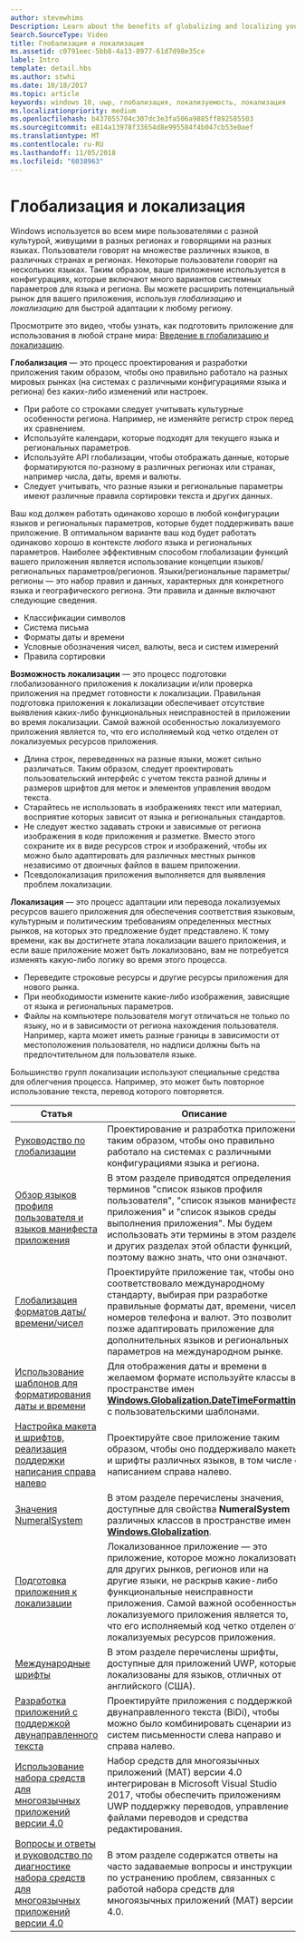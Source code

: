 ```yaml
---
author: stevewhims
Description: Learn about the benefits of globalizing and localizing your app, and exactly what these terms mean.
Search.SourceType: Video
title: Глобализация и локализация
ms.assetid: c0791eec-5bb8-4a13-8977-61d7d98e35ce
label: Intro
template: detail.hbs
ms.author: stwhi
ms.date: 10/18/2017
ms.topic: article
keywords: windows 10, uwp, глобализация, локализуемость, локализация
ms.localizationpriority: medium
ms.openlocfilehash: b437055704c307dc3e3fa506a9885ff892585503
ms.sourcegitcommit: e814a13978f33654d8e995584f4b047cb53e0aef
ms.translationtype: MT
ms.contentlocale: ru-RU
ms.lasthandoff: 11/05/2018
ms.locfileid: "6038963"
---
```

# <a name="globalization-and-localization"></a>Глобализация и локализация

Windows используется во всем мире пользователями с разной культурой, живущими в разных регионах и говорящими на разных языках. Пользователи говорят на множестве различных языков, в различных странах и регионах. Некоторые пользователи говорят на нескольких языках. Таким образом, ваше приложение используется в конфигурациях, которые включают много вариантов системных параметров для языка и региона. Вы можете расширить потенциальный рынок для вашего приложения, используя *глобализацию* и *локализацию* для быстрой адаптации к любому региону.

Просмотрите это видео, чтобы узнать, как подготовить приложение для использования в любой стране мира: [Введение в глобализацию и локализацию](https://channel9.msdn.com/Blogs/One-Dev-Minute/Introduction-to-globalization-and-localization).

**Глобализация** — это процесс проектирования и разработки приложения таким образом, чтобы оно правильно работало на разных мировых рынках (на системах с различными конфигурациями языка и региона) без каких-либо изменений или настроек.

- При работе со строками следует учитывать культурные особенности региона. Например, не изменяйте регистр строк перед их сравнением.
- Используйте календари, которые подходят для текущего языка и региональных параметров.
- Используйте API глобализации, чтобы отображать данные, которые форматируются по-разному в различных регионах или странах, например числа, даты, время и валюты.
- Следует учитывать, что разные языки и региональные параметры имеют различные правила сортировки текста и других данных.

Ваш код должен работать одинаково хорошо в любой конфигурации языков и региональных параметров, которые будет поддерживать ваше приложение. В оптимальном варианте ваш код будет работать одинаково хорошо в контексте *любого* языка и региональных параметров. Наиболее эффективным способом глобализации функций вашего приложения является использование концепции языков/региональных параметров/регионов. Языки/региональные параметры/регионы — это набор правил и данных, характерных для конкретного языка и географического региона. Эти правила и данные включают следующие сведения.

- Классификации символов
- Система письма
- Форматы даты и времени
- Условные обозначения чисел, валюты, веса и систем измерений
- Правила сортировки

**Возможность локализации** — это процесс подготовки глобализованного приложения к локализации и/или проверка приложения на предмет готовности к локализации. Правильная подготовка приложения к локализации обеспечивает отсутствие выявления каких-либо функциональных неисправностей в приложении во время локализации. Самой важной особенностью локализуемого приложения является то, что его исполняемый код четко отделен от локализуемых ресурсов приложения.

- Длина строк, переведенных на разные языки, может сильно различаться. Таким образом, следует проектировать пользовательский интерфейс с учетом текста разной длины и размеров шрифтов для меток и элементов управления вводом текста.
- Старайтесь не использовать в изображениях текст или материал, восприятие которых зависит от языка и региональных стандартов.
- Не следует жестко задавать строки и зависимые от региона изображения в коде приложения и разметке. Вместо этого сохраните их в виде ресурсов строк и изображений, чтобы их можно было адаптировать для различных местных рынков независимо от двоичных файлов в вашем приложении.
- Псевдолокализация приложения выполняется для выявления проблем локализации.

**Локализация** — это процесс адаптации или перевода локализуемых ресурсов вашего приложения для обеспечения соответствия языковым, культурным и политическим требованиям определенных местных рынков, на которых это предложение будет представлено. К тому времени, как вы достигнете этапа локализации вашего приложения, и если ваше приложение может быть локализовано, вам не потребуется изменять какую-либо логику во время этого процесса.

- Переведите строковые ресурсы и другие ресурсы приложения для нового рынка.
- При необходимости измените какие-либо изображения, зависящие от языка и региональных параметров.
- Файлы на компьютере пользователя могут отличаться не только по языку, но и в зависимости от региона нахождения пользователя. Например, карта может иметь разные границы в зависимости от местоположения пользователя, но надписи должны быть на предпочтительном для пользователя языке.

Большинство групп локализации используют специальные средства для облегчения процесса. Например, это может быть повторное использование текста, перевод которого повторяется.

| Статья | Описание |
|---------|-------------|
| [Руководство по глобализации](guidelines-and-checklist-for-globalizing-your-app.md) | Проектирование и разработка приложения таким образом, чтобы оно правильно работало на системах с различными конфигурациями языка и региона. |
| [Обзор языков профиля пользователя и языков манифеста приложения](manage-language-and-region.md) | В этом разделе приводятся определения терминов "список языков профиля пользователя", "список языков манифеста приложения" и "список языков среды выполнения приложения". Мы будем использовать эти термины в этом разделе и других разделах этой области функций, поэтому важно знать, что они означают. |
| [Глобализация форматов даты/времени/чисел](use-global-ready-formats.md) | Проектируйте приложение так, чтобы оно соответствовало международному стандарту, выбирая при разработке правильные форматы дат, времени, чисел, номеров телефона и валют. Это позволит позже адаптировать приложение для дополнительных языков и региональных параметров на международном рынке. |
| [Использование шаблонов для форматирования даты и времени](use-patterns-to-format-dates-and-times.md) | Для отображения даты и времени в желаемом формате используйте классы в пространстве имен [**Windows.Globalization.DateTimeFormatting**](/uwp/api/windows.globalization.datetimeformatting?branch=live) с пользовательскими шаблонами. |
| [Настройка макета и шрифтов, реализация поддержки написания справа налево](adjust-layout-and-fonts--and-support-rtl.md) | Проектируйте свое приложение таким образом, чтобы оно поддерживало макеты и шрифты различных языков, в том числе с написанием справа налево. |
| [Значения NumeralSystem](glob-numeralsystem-values.md) | В этом разделе перечислены значения, доступные для свойства **NumeralSystem** различных классов в пространстве имен [**Windows.Globalization**](/uwp/api/windows.globalization?branch=live). |
| [Подготовка приложения к локализации](prepare-your-app-for-localization.md) | Локализованное приложение — это приложение, которое можно локализовать для других рынков, регионов или на другие языки, не раскрыв какие-либо функциональные неисправности приложения. Самой важной особенностью локализуемого приложения является то, что его исполняемый код четко отделен от локализуемых ресурсов приложения. |
| [Международные шрифты](loc-international-fonts.md) | В этом разделе перечислены шрифты, доступные для приложений UWP, которые локализованы для языков, отличных от английского (США). |
| [Разработка приложений с поддержкой двунаправленного текста](design-for-bidi-text.md) | Проектируйте приложения с поддержкой двунаправленного текста (BiDi), чтобы можно было комбинировать сценарии из систем письменности слева направо и справа налево. |
| [Использование набора средств для многоязычных приложений версии 4.0](use-mat.md) | Набор средств для многоязычных приложений (MAT) версии 4.0 интегрирован в Microsoft Visual Studio 2017, чтобы обеспечить приложениям UWP поддержку переводов, управление файлами переводов и средства редактирования. |
| [Вопросы и ответы и руководство по диагностике набора средств для многоязычных приложений версии 4.0](mat-faq-troubleshooting.md) | В этом разделе содержатся ответы на часто задаваемые вопросы и инструкции по устранению проблем, связанных с работой набора средств для многоязычных приложений (MAT) версии 4.0. |
